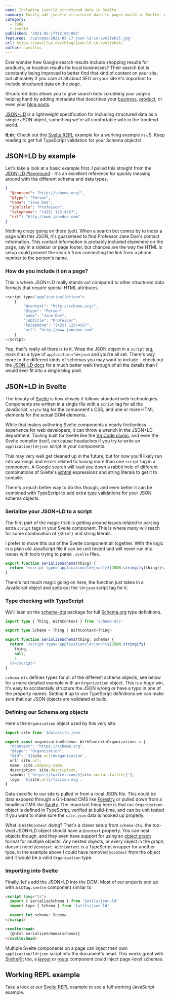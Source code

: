 ```yaml
---
name: Including json+ld structured data in Svelte
summary: Easily add json+ld structured data to pages build in Svelte, with TypeScript type checking!
category:
  - code
  - svelte
published: '2021-05-17T12:00:00Z'
featured: '/uploads/2021-05-17-json-ld-in-sveltekit.jpg'
url: https://navillus.dev/blog/json-ld-in-sveltekit/
author: navillus
---
```


Ever wonder how Google search results include shopping results for products, or location results for local businesses? Their search bot is constantly being improved to better find that kind of content on your site, but ultimately if you care at all about SEO on your site it's important to include [structured data](https://schema.org/) on the page.

Structured data allows you to give search bots scrubbing your page a helping hand by adding metadata that describes your [business](https://schema.org/Organization), [product](https://schema.org/Product), or even your [blog posts](https://schema.org/BlogPosting).

[JSON+LD](https://json-ld.org/) is a lightweight specification for including structured data as a simple JSON object, something we're all comfortable with in the frontend world.

**tl;dr;** Check out this [Svelte REPL](https://svelte.dev/repl/3382db29fc864d60b0a4ca47b3707a95?version=3.38.2) example for a working example in JS. Keep reading to get full TypeScript validation for your Schema objects!

## JSON+LD by example

Let's take a look at a basic example first. I pulled this straight from the [JSON-LD Playground](https://json-ld.org/playground/) - it's an excellent reference for quickly messing around with the different schema and data types.

```json
{
  "@context": "http://schema.org/",
  "@type": "Person",
  "name": "Jane Doe",
  "jobTitle": "Professor",
  "telephone": "(425) 123-4567",
  "url": "http://www.janedoe.com"
}
```

Nothing crazy going on there (yet). When a search bot comes by to index a page with this JSON, it's guaranteed to find Professor Jane Doe's contact information. This contact information is probably included elsewhere on the page, say in a sidebar or page footer, but chances are the way the HTML is setup could prevent the search from connecting the link from a phone number to the person's name.

### How do you include it on a page?

This is where JSON+LD really stands out compared to other structured data formats that require special HTML attributes.

```js
<script type="application/ld+json">
	{
		"@context": "http://schema.org/",
		"@type": "Person",
		"name": "Jane Doe",
		"jobTitle": "Professor",
		"telephone": "(425) 123-4567",
		"url": "http://www.janedoe.com"
	}
</script>
```

Yep, that's really all there is to it. Wrap the JSON object in a `script` tag, mark it as a type of `application/ld+json` and you're all set. There's way more to the different kinds of schemas you may want to include - check out the [JSON-LD docs](https://json-ld.org/learn.html) for a much better walk through of all the details than I would ever fit into a single blog post.

## JSON+LD in Svelte

The beauty of [Svelte](https://svelte.dev) is how closely it follows standard web technologies. Components are written in a single file with a `script` tag for all the JavaScript, `style` tag for the component's CSS, and one or more HTML elements for the actual DOM elements.

While that makes authoring Svelte components a nearly frictionless experience for web developers, it can throw a wrench in the JSON+LD department. Tooling built for Svelte like the [VS Code plugin](https://marketplace.visualstudio.com/items?itemName=svelte.svelte-vscode), and even the Svelte compiler itself, can cause headaches if you try to write an `application/ld+json` script in your components.

This may very well get cleaned up in the future, but for now you'll likely run into warnings and errors related to having more than one `script` tag in a component. A Google search will lead you down a rabbit hole of different combinations of Svelte's [@html](https://svelte.dev/docs#html) expressions and string literals to get it to compile.

There's a much better way to do this though, and even better it can be combined with TypeScript to add extra type validations for your JSON schema objects.

### Serialize your JSON+LD to a script

The first part of the magic trick is getting around issues related to parsing extra `script` tags in your Svelte component. This is where many will reach for some combination of `{$html}` and string literals.

I prefer to move this out of the Svelte component all together. With the logic in a plain old JavaScript file it can be unit tested and will never run into issues with tools trying to parse `.svelte` files.

```js
export function serializeSchema(thing) {
  return `<script type="application/ld+json">${JSON.stringify(thing)}</script>`
}
```

There's not much magic going on here, the function just takes in a JavaScript object and spits out the `ld+json` script tag for it.

### Type checking with TypeScript

We'll lean on the [schema-dts](https://github.com/google/schema-dts) package for full [Schema.org](https://schema.org/) type definitions.

```ts
import type { Thing, WithContext } from 'schema-dts'

export type Schema = Thing | WithContext<Thing>

export function serializeSchema(thing: Schema) {
  return `<script type="application/ld+json">${JSON.stringify(
    thing,
    null,
    2
  )}</script>`
}
```

`schema-dts` defines types for all of the different schema objects, see below for a more detailed example with an `Organization` object. This is a huge win, it's easy to accidentally structure the JSON wrong or have a typo in one of the property names. Setting it up to use TypeScript definitions we can make sure that our JSON objects are validated at build.

### Defining our Schema.org objects

Here's the `Organization` object used by this very site.

```ts
import site from `$data/site.json`

export const organizationSchema: WithContext<Organization> = {
  "@context": "https://schema.org",
  "@type": "Organization",
  "@id": `${site.url}#organization`,
  url: site.url,
  name: site.company.name,
  description: site.description,
  sameAs: [`https://twitter.com/${site.social.twitter}`],
  logo: `${site.url}/favicon.svg`,
}
```

Data specific to our site is pulled in from a local JSON file. This could be data exposed through a Git-based CMS like [Forestry](https://forestry.io) or pulled down from a headless CMS like [Sanity](https://sanity.io). The important thing here is that our `Organization` object is defined in TypeScript, verified at build-time, and can be unit tested if you want to make sure the `site.json` data is hooked up properly.

What is `WithContext` doing? That's a clever setup from `schema-dts`, the top-level JSON+LD object should have a `@context` property. You can nest objects though, and they even have support for using an [object graph](https://json-ld.org/spec/latest/json-ld/#dfn-graph-objects) format for multiple objects. Any nested objects, or every object in the graph, doesn't need `@context`. `WithContext` is a TypeScript wrapper for another type, in the example above I could have removed `@context` from the object and it would be a valid `Organization` type.

### Importing into Svelte

Finally, let's add the JSON+LD into the DOM. Most of our projects end up with a `LDTag.svelte` component similar to

```html
<script lang="ts">
  import { serializeSchema } from '$utils/json-ld'
  import type { Schema } from '$utils/json-ld'

  export let schema: Schema
</script>

<svelte:head>
  {@html serializeSchema(schema)}
</svelte:head>
```

Multiple Svelte components on a page can inject their own `application/ld+json` script into the document's head. This works great with [SvelteKit](https://kit.svelte.dev) too, a [layout](https://kit.svelte.dev/docs#layouts) or [route](https://kit.svelte.dev/docs#routing-pages) component could inject page-level schemas.

## Working REPL example

Take a look at our [Svelte REPL](https://svelte.dev/repl/3382db29fc864d60b0a4ca47b3707a95?version=3.38.2) example to see a full working JavaScript example.
